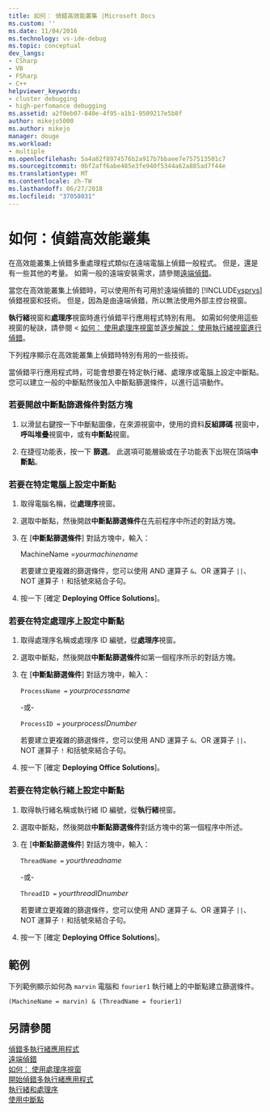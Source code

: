 ```yaml
---
title: 如何： 偵錯高效能叢集 |Microsoft Docs
ms.custom: ''
ms.date: 11/04/2016
ms.technology: vs-ide-debug
ms.topic: conceptual
dev_langs:
- CSharp
- VB
- FSharp
- C++
helpviewer_keywords:
- cluster debugging
- high-perfomance debugging
ms.assetid: a2f0eb07-840e-4f95-a1b1-9509217e5b8f
author: mikejo5000
ms.author: mikejo
manager: douge
ms.workload:
- multiple
ms.openlocfilehash: 5a4a82f8974576b2a917b7bbaee7e757513501c7
ms.sourcegitcommit: 0bf2aff6abe485e3fe940f5344a62a885ad7f44e
ms.translationtype: MT
ms.contentlocale: zh-TW
ms.lasthandoff: 06/27/2018
ms.locfileid: "37058031"
---
```

# <a name="how-to-debug-on-a-high-performance-cluster"></a>如何：偵錯高效能叢集
在高效能叢集上偵錯多重處理程式類似在遠端電腦上偵錯一般程式。 但是，還是有一些其他的考量。 如需一般的遠端安裝需求，請參閱[遠端偵錯](../debugger/remote-debugging.md)。  
  
 當您在高效能叢集上偵錯時，可以使用所有可用於遠端偵錯的 [!INCLUDE[vsprvs](../code-quality/includes/vsprvs_md.md)] 偵錯視窗和技術。 但是，因為是由遠端偵錯，所以無法使用外部主控台視窗。  
  
 **執行緒**視窗和**處理序**視窗時進行偵錯平行應用程式特別有用。 如需如何使用這些視窗的秘訣，請參閱 <<c0> [ 如何： 使用處理序視窗](http://msdn.microsoft.com/en-us/0207ce2f-8ceb-4fe7-b2b5-4dd35b035ed7)並[逐步解說： 使用執行緒視窗進行偵錯](../debugger/how-to-use-the-threads-window.md)。  
  
 下列程序顯示在高效能叢集上偵錯時特別有用的一些技術。  
  
 當偵錯平行應用程式時，可能會想要在特定執行緒、處理序或電腦上設定中斷點。 您可以建立一般的中斷點然後加入中斷點篩選條件，以進行這項動作。  
  
### <a name="to-open-the-breakpoint-filter-dialog-box"></a>若要開啟中斷點篩選條件對話方塊  
  
1.  以滑鼠右鍵按一下中斷點圖像，在來源視窗中，使用的資料**反組譯碼** 視窗中，**呼叫堆疊**視窗中，或有**中斷點**視窗。  
  
2.  在捷徑功能表，按一下 **篩選**。 此選項可能層級或在子功能表下出現在頂端**中斷點**。  
  
### <a name="to-set-a-breakpoint-on-a-specific-computer"></a>若要在特定電腦上設定中斷點  
  
1.  取得電腦名稱，從**處理序**視窗。  
  
2.  選取中斷點，然後開啟**中斷點篩選條件**在先前程序中所述的對話方塊。  
  
3.  在 [**中斷點篩選條件**] 對話方塊中，輸入：  
  
     MachineName =*yourmachinename*  
  
     若要建立更複雜的篩選條件，您可以使用 AND 運算子 `&`、OR 運算子 `||`、NOT 運算子 `!` 和括號來結合子句。  
  
4.  按一下 [確定 **Deploying Office Solutions**]。  
  
### <a name="to-set-a-breakpoint-on-a-specific-process"></a>若要在特定處理序上設定中斷點  
  
1.  取得處理序名稱或處理序 ID 編號，從**處理序**視窗。  
  
2.  選取中斷點，然後開啟**中斷點篩選條件**如第一個程序所示的對話方塊。  
  
3.  在 [**中斷點篩選條件**] 對話方塊中，輸入：  
  
     `ProcessName =`  *yourprocessname*  
  
     -或-  
  
     `ProcessID =` *yourprocessIDnumber*  
  
     若要建立更複雜的篩選條件，您可以使用 AND 運算子 `&`、OR 運算子 `||`、NOT 運算子 `!` 和括號來結合子句。  
  
4.  按一下 [確定 **Deploying Office Solutions**]。  
  
### <a name="to-set-a-breakpoint-on-a-specific-thread"></a>若要在特定執行緒上設定中斷點  
  
1.  取得執行緒名稱或執行緒 ID 編號，從**執行緒**視窗。  
  
2.  選取中斷點，然後開啟**中斷點篩選條件**對話方塊中的第一個程序中所述。  
  
3.  在 [**中斷點篩選條件**] 對話方塊中，輸入：  
  
     `ThreadName =` *yourthreadname*  
  
     -或-  
  
     `ThreadID =` *yourthreadIDnumber*  
  
     若要建立更複雜的篩選條件，您可以使用 AND 運算子 `&`、OR 運算子 `||`、NOT 運算子 `!` 和括號來結合子句。  
  
4.  按一下 [確定 **Deploying Office Solutions**]。  
  
## <a name="example"></a>範例  
 下列範例顯示如何為 `marvin` 電腦和 `fourier1` 執行緒上的中斷點建立篩選條件。  
  
`(MachineName = marvin) & (ThreadName = fourier1)`  

  
## <a name="see-also"></a>另請參閱  
 [偵錯多執行緒應用程式](../debugger/debug-multithreaded-applications-in-visual-studio.md)   
 [遠端偵錯](../debugger/remote-debugging.md)   
 [如何： 使用處理序視窗](http://msdn.microsoft.com/en-us/0207ce2f-8ceb-4fe7-b2b5-4dd35b035ed7)   
 [開始偵錯多執行緒應用程式](../debugger/get-started-debugging-multithreaded-apps.md)   
 [執行緒和處理序](http://msdn.microsoft.com/en-us/73d87480-9af3-4d1b-baf5-397d5d876ae6)   
 [使用中斷點](../debugger/using-breakpoints.md)